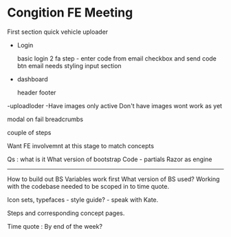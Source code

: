 # Congition FE Meeting

First section quick vehicle uploader

- Login

    basic login
    2 fa step - enter code from email
    checkbox and send code btn
    email needs styling
    input section

- dashboard

    header
    footer

-uploadloder
-Have images only active Don't have images wont work as yet

  modal on fail
  breadcrumbs

couple of steps

Want FE involvemnt at this stage to match concepts

Qs :
what is it
What version of bootstrap
Code - partials
Razor as engine

---
How to build out
BS Variables work first
What version of BS used?
Working with the codebase needed to be scoped in to time quote.

Icon sets, typefaces - style guide? - speak with Kate.


Steps and corresponding concept pages.

Time quote : By end of the week?

